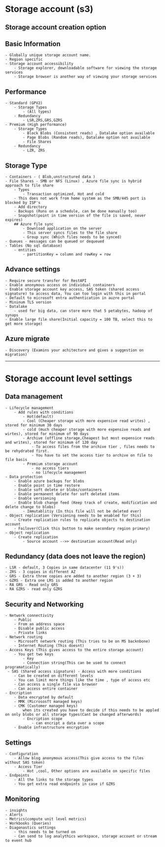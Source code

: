 # Storage account (s3)

## Storage account creation option

## Basic Information
    - Globally unique storage account name.
    - Region specific
    - Storage account accessibility
        - Storage explorer, downloadable software for viewing the storage services
        - Storage browser is another way of viewing your storage services

## Performance
    - Standard (GPV2) 
        - Storage Types
            - (All types)
        - Redundancy 
            - LSR,ZRS,GRS,GZRS
    - Premium (High performance)
        - Storage Types
            - Block Blobs (Consistent reads) , Datalake option available
            - Page Blobs (Random reads), Datalake option not available
            - File Shares
        - Redundancy
            - LZR, ZRS

## Storage Type
    - Containers - ( Blob,unstructured data )
    - File Shares - SMB or NFS (Linux) , Azure file sync is hybrid approach to file share
        - Types
            - Transaction optimized, Hot and cold
        - This does not work from home system as the SMB/445 port is blocked by ISP's
        - Add directory
        - Backups (Runs on a schedule, can be done manually too)
        - Snapshot(point in time version of the file is saved, never expires)
        ## Azure file sync
            - Download application on the server 
            - This server syncs files to the file share
            - Group sync (Which files needs to be synced)
    - Queues - messages can be queued or dequeued
    - Tables (No sql database)
        - entities 
            - partitionKey = column and rowKey = row

## Advance settings
    - Require secure transfer for RestAPI
    - Enable anonymous access on individual containers
    - Enable storage account key access, SAS token (shared access signature) to access data, You can too login with this in portal 
    - Default to microsoft entra authentication in auzre portal
    - Mininum TLS version
    - Datalake
        - used for big data, can store more that 5 petabytes, hadoop of synaps
    - Enable large file share(Initial capacity = 100 TB, select this to get more storage)


## Azure migrate
    - Discovery (Examins your achitecture and gives a suggestion on migration)

-------------------------
# Storage account level settings

## Data management
    - Lifecycle management
        - Add rules with conditions
            - Hot(default)
            - Cool (Cheaper storage with more expensive read writes) , stored for minimum 30 days
            - cold (much cheaper storage with more expensive reads and wirtes), stored for minimum of 90 days
            - Archive (offline storage,Cheapest but most expensice reads and writes), stored for minimum of 120 day
                - To access files from the archive tier , files needs to be rehydrated first.
                - You have to set the access tier to archive on file to file basis
            - Premium storage account
                - no access tiers
                - no lifecycle management
    - Data protection
        - Enable azure backups for blobs
        - Enable point in time restore
        - Enable soft delete or blobs/containers
        - Enable permanent delete for soft deleted items
        - Enable versioning
        - Enable blob change feed (Keep track of create, modification and delete change to blobs)
            - Immutablitiy (In this file will not be deleted ever)
    - Object replication (Versioning needs to be enabled for this)
        - Create replication rules to replicate objects to destination account
        - Failover(Click this button to make secondary region primary)
    - Object replication
        - Create replication
            - Source account -->> destination account(Read only)

## Redundancy (data does not leave the region)
    - LSR - default, 3 Copies in same datacenter (11 9's))
    - ZRS - 3 copies in different AZ
    - GRS - Extra three copies are added to another region (3 + 3)
    - GZRS - Extra one LRS is added to another region
    - RA GRS - Read only GRS
    - RA GZRS - read only GZRS

## Security and Networking
    - Network connectivity
        - Public 
        - From an address space
        - Disable public access
        - Private links
    - Network routing
        - Microsoft network routing (This tries to be on MS backnbone)
        - Internet Routing (This doesnt)
    - Access Keys (This gives access to the entire storage account)
        - You get two keys
            - Key
            - Connection string(This can be used to connect programatically)
     - SAS (Shared access signature) - Access with more conditions
        - Can be created on different levels
        - You can limit more things like the time , type of access etc
        - Can access a single file via browser
        - Can access entire container
    - Encription
        - Data encrypted by default
        - MMK (Micrososft managed keys)
        - CMK (Customer managed keys)
            when its created you have to decide if this needs to be appled on only blobs or all storage types(Cant be changed afterwords)
            - Encription scope
                - can encript a data over a scope
        - Enable infrastructure encryption

## Settings
    - Configuration
        - Allow blog anonymous access(This give access to the files without SAS token)
        - Access Tier
            - Hot ,cool, Other options are available on specific files
    - Endpoints
        - All the links to the storage types
        - You get extra read endpoints in case if GZRS

## Monitoring
    - insights
    - Alerts
    - Metrics(compute unit level metrics)
    - Workbooks (Queries)
    - Diagonastics settings
        - this needs to be turned on
        - Can send to log analythics workspace, storage account or stream to event hub

